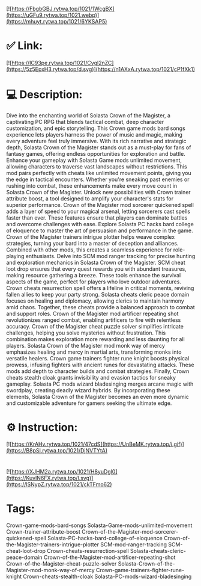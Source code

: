 [![https://FbgbGBJ.rytwa.top/1021/1WcgBX](https://uGFu9.rytwa.top/1021.webp)](https://mhuyt.rytwa.top/1021/6YKSAP5)
# ✅ Link:
[![https://IC93pe.rytwa.top/1021/CvgI2nZC](https://5z5EpxH3.rytwa.top/d.svg)](https://n1AXxA.rytwa.top/1021/cP1fXk1)
# 💻 Description:
Dive into the enchanting world of Solasta Crown of the Magister, a captivating PC RPG that blends tactical combat, deep character customization, and epic storytelling. This Crown game mods bard songs experience lets players harness the power of music and magic, making every adventure feel truly immersive. With its rich narrative and strategic depth, Solasta Crown of the Magister stands out as a must-play for fans of fantasy games, offering endless opportunities for exploration and battle.
Enhance your gameplay with Solasta Game mods unlimited movement, allowing characters to traverse vast landscapes without restrictions. This mod pairs perfectly with cheats like unlimited movement points, giving you the edge in tactical encounters. Whether you're sneaking past enemies or rushing into combat, these enhancements make every move count in Solasta Crown of the Magister.
Unlock new possibilities with Crown trainer attribute boost, a tool designed to amplify your character's stats for superior performance. Crown of the Magister mod sorcerer quickened spell adds a layer of speed to your magical arsenal, letting sorcerers cast spells faster than ever. These features ensure that players can dominate battles and overcome challenges with ease.
Explore Solasta PC hacks bard college of eloquence to master the art of persuasion and performance in the game. Crown of the Magister trainers intrigue plotter helps weave complex strategies, turning your bard into a master of deception and alliances. Combined with other mods, this creates a seamless experience for role-playing enthusiasts.
Delve into SCM mod ranger tracking for precise hunting and exploration mechanics in Solasta Crown of the Magister. SCM cheat loot drop ensures that every quest rewards you with abundant treasures, making resource gathering a breeze. These tools enhance the survival aspects of the game, perfect for players who love outdoor adventures.
Crown cheats resurrection spell offers a lifeline in critical moments, reviving fallen allies to keep your party strong. Solasta cheats cleric peace domain focuses on healing and diplomacy, allowing clerics to maintain harmony amid chaos. Together, these cheats provide a balanced approach to combat and support roles.
Crown of the Magister mod artificer repeating shot revolutionizes ranged combat, enabling artificers to fire with relentless accuracy. Crown of the Magister cheat puzzle solver simplifies intricate challenges, helping you solve mysteries without frustration. This combination makes exploration more rewarding and less daunting for all players.
Solasta Crown of the Magister mod monk way of mercy emphasizes healing and mercy in martial arts, transforming monks into versatile healers. Crown game trainers fighter rune knight boosts physical prowess, infusing fighters with ancient runes for devastating attacks. These mods add depth to character builds and combat strategies.
Finally, Crown cheats stealth cloak grants invisibility and evasion tactics for sneaky gameplay. Solasta PC mods wizard bladesinging merges arcane magic with swordplay, creating deadly wizard hybrids. By incorporating these elements, Solasta Crown of the Magister becomes an even more dynamic and customizable adventure for gamers seeking the ultimate edge.

# ⚙️ Instruction:
[![https://KrAHv.rytwa.top/1021/47cdS](https://UnBeMK.rytwa.top/i.gif)](https://B8pSI.rytwa.top/1021/DjNVTYtA)
#
[![https://XJHM2a.rytwa.top/1021/H8yuDgl0](https://KuvlN6FX.rytwa.top/l.svg)](https://lSNypZ.rytwa.top/1021/ckTFmo62)
# Tags:
Crown-game-mods-bard-songs Solasta-Game-mods-unlimited-movement Crown-trainer-attribute-boost Crown-of-the-Magister-mod-sorcerer-quickened-spell Solasta-PC-hacks-bard-college-of-eloquence Crown-of-the-Magister-trainers-intrigue-plotter SCM-mod-ranger-tracking SCM-cheat-loot-drop Crown-cheats-resurrection-spell Solasta-cheats-cleric-peace-domain Crown-of-the-Magister-mod-artificer-repeating-shot Crown-of-the-Magister-cheat-puzzle-solver Solasta-Crown-of-the-Magister-mod-monk-way-of-mercy Crown-game-trainers-fighter-rune-knight Crown-cheats-stealth-cloak Solasta-PC-mods-wizard-bladesinging






